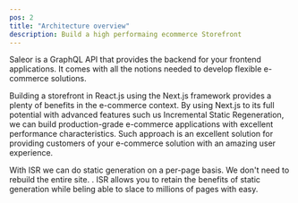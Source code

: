```yaml
---
pos: 2
title: "Architecture overview"
description: Build a high performaing ecommerce Storefront
---
```


Saleor is a GraphQL API that provides the backend for your frontend applications. It comes with all the notions needed to develop flexible e-commerce solutions. 

Building a storefront in React.js using the Next.js framework provides a plenty of benefits in the e-commerce context. By using Next.js to its full potential with advanced features such us Incremental Static Regeneration, we can build production-grade e-commerce applications with excellent performance characteristics. Such approach is an excellent solution for providing customers of your e-commerce solution with an amazing user experience. 

With ISR we can do static generation on a per-page basis. We don't need to rebuild the entire site. . ISR allows you to retain the benefits of static generation while beling able to slace to millions of pages with easy.

